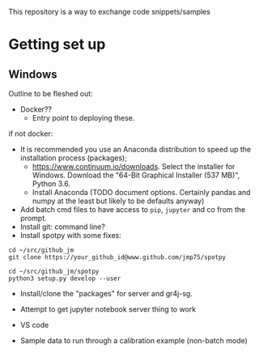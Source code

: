 
This repository is a way to exchange code snippets/samples

# Getting set up

## Windows

Outline to be fleshed out:

* Docker??
    * Entry point to deploying these.

if not docker:

* It is recommended you use an Anaconda distribution to speed up the installation process (packages);
    * https://www.continuum.io/downloads. Select the installer for Windows. Download the "64-Bit Graphical Installer (537 MB)", Python 3.6. 
    * Install Anaconda (TODO document options. Certainly pandas and numpy at the least but likely to be defaults anyway)
* Add batch cmd files to have access to `pip`, `jupyter` and co from the prompt. 
* Install git: command line?
* Install spotpy with some fixes:

```
cd ~/src/github_jm
git clone https://your_github_id@www.github.com/jmp75/spotpy
```

```
cd ~/src/github_jm/spotpy
python3 setup.py develop --user
```

* Install/clone the "packages" for server and gr4j-sg.
* Attempt to get jupyter notebook server thing to work
* VS code

* Sample data to run through a calibration example (non-batch mode)
